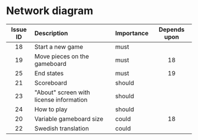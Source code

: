 # Network diagram

Issue ID | Description | Importance | Depends upon
:---: | :--- | :--- | :---:
18 | Start a new game | must |
19 | Move pieces on the gameboard | must | 18
25 | End states | must | 19
21 | Scoreboard | should |
23 | "About" screen with license information | should |
24 | How to play | should |
20 | Variable gameboard size | could | 18
22 | Swedish translation | could
